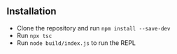 ## Installation
- Clone the repository and run `npm install --save-dev`
- Run `npx tsc`
- Run `node build/index.js` to run the REPL
